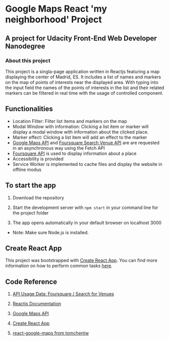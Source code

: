 ﻿


# Google Maps React 'my neighborhood' Project

## A project for Udacity Front-End Web Developer Nanodegree

### About this project
This project is a singla-page application written in Reactjs featuring a map displaying the center of Madrid, ES.
It includes a list of names and markers on the map of points of interests near the displayed area.
With typing into the input field the names of the points of interests in the list and their related markers can be filtered in real time with the
usage of controlled component.

## Functionalities
* Location Filter: Filter list items and markers on the map
* Modal Window with information: Clicking a list item or marker will display a modal window with information about the clicked place.
* Marker effect: Clicking a list item will add an effect to the marker
* [Google Maps API](https://cloud.google.com/maps-platform/maps/) and [Foursquare Search Venue API](https://developer.foursquare.com/docs/api/venues/search) are are requested in an asynchronous way using the Fetch API
* [Foursquare API](https://developer.foursquare.com/docs/api/venues/search) is used to display information about a place
* Accessibility is provided
* Service Worker is implemented to cache files and display the website in offline modus


## To start the app

1) Download the repository

2) Start the development server with `npm start` in your command line for the project folder

3) The app opens automatically in your default browser on localhost 3000

* Note: Make sure Node.js is installed.


## Create React App

This project was bootstrapped with [Create React App](https://github.com/facebookincubator/create-react-app). You can find more information on how to perform common tasks [here](https://github.com/facebookincubator/create-react-app/blob/master/packages/react-scripts/template/README.md).

## Code Reference

1. [API Usage Data: Foursquare / Search for Venues](https://developer.foursquare.com/docs/api/venues/search)

2. [Reactjs Documentation](https://reactjs.org/docs/hello-world.html)

3. [Google Maps API](https://cloud.google.com/maps-platform/maps/)

4. [Create React App](https://github.com/facebookincubator/create-react-app)

5. [react-google-maps from tomchentw](https://github.com/tomchentw/react-google-maps)



